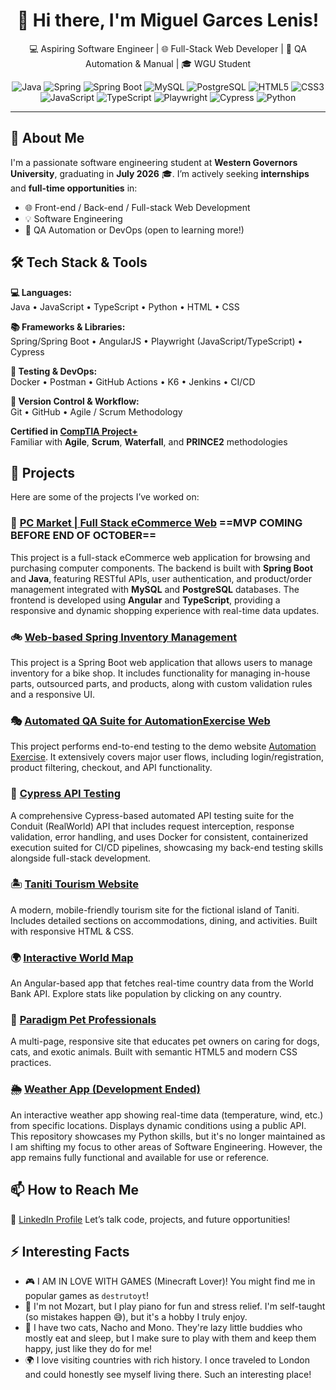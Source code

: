 <h1 align="center">👋 Hi there, I'm Miguel Garces Lenis!</h1>

<p align="center">
💻 Aspiring Software Engineer | 🌐 Full-Stack Web Developer | 🧪 QA Automation & Manual | 🎓  WGU Student 
</p>

<p align="center">
  <!-- Primary Language -->
  <img src="https://img.shields.io/badge/Java-ED8B00?logo=java&logoColor=white" alt="Java"/>
  
  <!-- Frameworks -->
  <img src="https://img.shields.io/badge/Spring-6DB33F?logo=spring&logoColor=white" alt="Spring"/>
  <img src="https://img.shields.io/badge/Spring%20Boot-6DB33F?logo=springboot&logoColor=white" alt="Spring Boot"/>
  
  <!-- Databases -->
  <img src="https://img.shields.io/badge/MySQL-4479A1?logo=mysql&logoColor=white" alt="MySQL"/>
  <img src="https://img.shields.io/badge/PostgreSQL-4169E1?logo=postgresql&logoColor=white" alt="PostgreSQL"/>

  <!-- Frontend -->
  <img src="https://img.shields.io/badge/HTML5-E34F26?logo=html5&logoColor=white" alt="HTML5"/>
  <img src="https://img.shields.io/badge/CSS3-1572B6?logo=css3&logoColor=white" alt="CSS3"/>
  <img src="https://img.shields.io/badge/JavaScript-F7DF1E?logo=javascript&logoColor=black" alt="JavaScript"/>
  <img src="https://img.shields.io/badge/TypeScript-3178C6?logo=typescript&logoColor=white" alt="TypeScript"/>

  <!-- Testing Tools -->
  <img src="https://img.shields.io/badge/Playwright-2EAD33?logo=playwright&logoColor=white" alt="Playwright"/>
  <img src="https://img.shields.io/badge/Cypress-17202C?logo=cypress&logoColor=white" alt="Cypress"/>

  <!-- Other Languages -->
  <img src="https://img.shields.io/badge/Python-3776AB?logo=python&logoColor=white" alt="Python"/>
</p>

---

## 📘 About Me

I'm a passionate software engineering student at **Western Governors University**, graduating in **July 2026** 🎓. I’m actively seeking **internships** and **full-time opportunities** in:

- 🌐 Front-end / Back-end / Full-stack Web Development  
- 💡 Software Engineering  
- 🔧 QA Automation or DevOps (open to learning more!)

## 🛠️ Tech Stack & Tools

**💻 Languages:**  
Java • JavaScript • TypeScript • Python • HTML • CSS

**📚 Frameworks & Libraries:**  
Spring/Spring Boot • AngularJS • Playwright (JavaScript/TypeScript) • Cypress

**🧪 Testing & DevOps:**  
Docker • Postman • GitHub Actions • K6 • Jenkins • CI/CD

**🔁 Version Control & Workflow:**  
Git • GitHub • Agile / Scrum Methodology

**Certified in [CompTIA Project+](https://www.credly.com/badges/922e12ff-b235-422b-9097-17107f79563e/public_url)**  
Familiar with **Agile**, **Scrum**, **Waterfall**, and **PRINCE2** methodologies  

## 🚀 Projects

Here are some of the projects I’ve worked on:

### 🛒 [PC Market | Full Stack eCommerce Web](https://github.com/users/destrutoyt/projects/2) ==**MVP COMING BEFORE END OF OCTOBER**==
This project is a full-stack eCommerce web application for browsing and purchasing computer components. The backend is built with **Spring Boot** and **Java**, featuring RESTful APIs, user authentication, and product/order management integrated with **MySQL** and **PostgreSQL** databases. The frontend is developed using **Angular** and **TypeScript**, providing a responsive and dynamic shopping experience with real-time data updates.

### 🚲 [Web-based Spring Inventory Management](https://github.com/destrutoyt/spring-inventory-app)
This project is a Spring Boot web application that allows users to manage inventory for a bike shop. It includes functionality for managing in-house parts, outsourced parts, and products, along with custom validation rules and a responsive UI.

### 🎭 [Automated QA Suite for AutomationExercise Web](https://github.com/destrutoyt/playwright-qa-project-automationexercise)
This project performs end-to-end testing to the demo website [Automation Exercise](https://automationexercise.com/). It extensively covers major user flows, including login/registration, product filtering, checkout, and API functionality.

### 🧪 [Cypress API Testing](https://github.com/destrutoyt/Cypress-API-Testing)
A comprehensive Cypress-based automated API testing suite for the Conduit (RealWorld) API that includes request interception, response validation, error handling, and uses Docker for consistent, containerized execution suited for CI/CD pipelines, showcasing my back-end testing skills alongside full-stack development.

### 🏝️ [Taniti Tourism Website](https://destrutoyt.github.io/taniti-website/)
A modern, mobile-friendly tourism site for the fictional island of Taniti. Includes detailed sections on accommodations, dining, and activities. Built with responsive HTML & CSS.

### 🌍 [Interactive World Map](https://github.com/destrutoyt/Interactive-World-Map)
An Angular-based app that fetches real-time country data from the World Bank API. Explore stats like population by clicking on any country.

### 🐾 [Paradigm Pet Professionals](https://destrutoyt.github.io/front-end-project/)
A multi-page, responsive site that educates pet owners on caring for dogs, cats, and exotic animals. Built with semantic HTML5 and modern CSS practices.

### 🌦️ [Weather App (Development Ended)](https://github.com/destrutoyt/python_weather_app)
An interactive weather app showing real-time data (temperature, wind, etc.) from specific locations. Displays dynamic conditions using a public API.
This repository showcases my Python skills, but it's no longer maintained as I am shifting my focus to other areas of Software Engineering. However, the app remains fully functional and available for use or reference.

## 📫 How to Reach Me

🔗 [LinkedIn Profile](https://www.linkedin.com/in/miguelgarcesl/)
Let’s talk code, projects, and future opportunities!

## ⚡ Interesting Facts

- 🎮 I AM IN LOVE WITH GAMES (Minecraft Lover)! You might find me in popular games as `destrutoyt`!
- 🎹 I'm not Mozart, but I play piano for fun and stress relief. I'm self-taught (so mistakes happen 😅), but it's a hobby I truly enjoy.
- 🐾 I have two cats, Nacho and Mono. They're lazy little buddies who mostly eat and sleep, but I make sure to play with them and keep them happy, just like they do for me!
- 🌍 I love visiting countries with rich history. I once traveled to London and could honestly see myself living there. Such an interesting place!

<!--
**destrutoyt/destrutoyt** is a ✨ _special_ ✨ repository because its `README.md` (this file) appears on your GitHub profile.
-->
